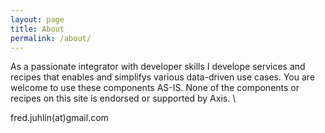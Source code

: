 ```yaml
---
layout: page
title: About
permalink: /about/
---
```

As a passionate integrator with developer skills I develope services and recipes that enables and simplifys various data-driven use cases.  You are welcome to use these components AS-IS.  None of the components or recipes on this site is endorsed or supported by Axis.
\

fred.juhlin(at)gmail.com
